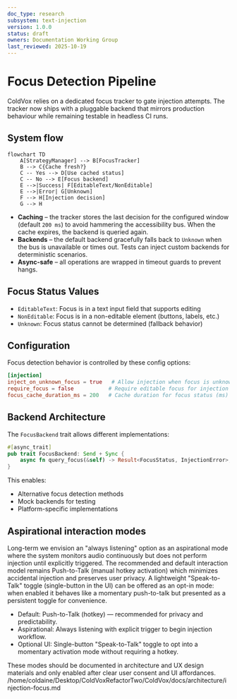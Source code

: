```yaml
---
doc_type: research
subsystem: text-injection
version: 1.0.0
status: draft
owners: Documentation Working Group
last_reviewed: 2025-10-19
---
```


# Focus Detection Pipeline

ColdVox relies on a dedicated focus tracker to gate injection attempts. The tracker now ships with a pluggable backend that
mirrors production behaviour while remaining testable in headless CI runs.

## System flow

```mermaid
flowchart TD
    A[StrategyManager] --> B[FocusTracker]
    B --> C{Cache fresh?}
    C -- Yes --> D[Use cached status]
    C -- No --> E[Focus backend]
    E -->|Success| F[EditableText/NonEditable]
    E -->|Error| G[Unknown]
    F --> H[Injection decision]
    G --> H
```

* **Caching** – the tracker stores the last decision for the configured window (default `200 ms`) to avoid hammering
  the accessibility bus. When the cache expires, the backend is queried again.
* **Backends** – the default backend gracefully falls back to `Unknown` when the bus is unavailable or times out. Tests can inject custom backends for deterministic scenarios.
* **Async-safe** – all operations are wrapped in timeout guards to prevent hangs.

## Focus Status Values

- `EditableText`: Focus is in a text input field that supports editing
- `NonEditable`: Focus is in a non-editable element (buttons, labels, etc.)
- `Unknown`: Focus status cannot be determined (fallback behavior)

## Configuration

Focus detection behavior is controlled by these config options:

```toml
[injection]
inject_on_unknown_focus = true   # Allow injection when focus is unknown
require_focus = false           # Require editable focus for injection
focus_cache_duration_ms = 200   # Cache duration for focus status (ms)
```

## Backend Architecture

The `FocusBackend` trait allows different implementations:

```rust
#[async_trait]
pub trait FocusBackend: Send + Sync {
    async fn query_focus(&self) -> Result<FocusStatus, InjectionError>;
}
```

This enables:
- Alternative focus detection methods
- Mock backends for testing
- Platform-specific implementations</content>

## Aspirational interaction modes

Long-term we envision an "always listening" option as an aspirational mode where the system monitors audio continuously but does not perform injection until explicitly triggered. The recommended and default interaction model remains Push-to-Talk (manual hotkey activation) which minimizes accidental injection and preserves user privacy. A lightweight "Speak-to-Talk" toggle (single-button in the UI) can be offered as an opt-in mode: when enabled it behaves like a momentary push-to-talk but presented as a persistent toggle for convenience.

- Default: Push-to-Talk (hotkey) — recommended for privacy and predictability.
- Aspirational: Always listening with explicit trigger to begin injection workflow.
- Optional UI: Single-button "Speak-to-Talk" toggle to opt into a momentary activation mode without requiring a hotkey.

These modes should be documented in architecture and UX design materials and only enabled after clear user consent and UI affordances.
<parameter name="filePath">/home/coldaine/Desktop/ColdVoxRefactorTwo/ColdVox/docs/architecture/injection-focus.md